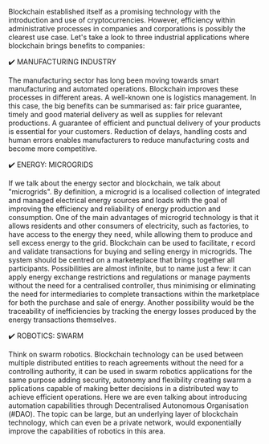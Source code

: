 Blockchain established itself as a promising technology with the introduction and use of cryptocurrencies. However, efficiency within administrative 
processes in companies and corporations is possibly the clearest use case. Let's take a look to three industrial applications where blockchain brings 
benefits to companies:

✔️ MANUFACTURING INDUSTRY

The manufacturing sector has long been moving towards smart manufacturing and automated operations. Blockchain improves these processes in different areas.
A well-known one is logistics management. In this case, the big benefits can be summarised as: fair price guarantee, timely and good material delivery as 
well as supplies for relevant productions. A guarantee of efficient and punctual delivery of your products is essential for your customers. Reduction of 
delays, handling costs and human errors enables manufacturers to reduce manufacturing costs and become more competitive.

✔️ ENERGY: MICROGRIDS

If we talk about the energy sector and blockchain, we talk about "microgrids". By definition, a microgrid is a localised collection of integrated and 
managed electrical energy sources and loads with the goal of improving the efficiency and reliability of energy production and consumption. One of the 
main advantages of microgrid technology is that it allows residents and other consumers of electricity, such as factories, to have access to the energy 
they need, while allowing them to produce and sell excess energy to the grid. Blockchain can be used to facilitate, r
ecord and validate transactions for buying and selling energy in microgrids. The system should be centred on a marketeplace that brings together all 
participants. Possibilities are almost infinite, but to name just a few: it can apply energy exchange restrictions and regulations or manage payments 
without the need for a centralised controller, thus minimising or eliminating the need for intermediaries to complete transactions within the marketplace 
for both the purchase and sale of energy. Another possibility would be the traceability of inefficiencies by tracking the energy losses produced by the 
energy transactions themselves.

✔️ ROBOTICS: SWARM

Think on swarm robotics. Blockchain technology can be used between multiple distributed entities to reach agreements without the need for a 
controlling authority, it can be used in swarm robotics applications for the same purpose adding security, autonomy and flexibility creating swarm a
pplications capable of making better decisions in a distributed way to achieve efficient operations. Here we are even talking about introducing automation 
capabilities through Decentralised Autonomous Organisation (#DAO). The topic can be large, but an underlying layer of blockchain technology, which can even
be a private network, would exponentially improve the capabilities of robotics in this area.
